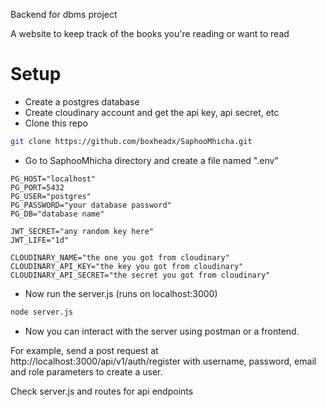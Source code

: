Backend for dbms project

A website to keep track of the books you're reading or want to read

# Setup

* Create a postgres database
* Create cloudinary account and get the api key, api secret, etc
* Clone this repo

```bash
git clone https://github.com/boxheadx/SaphooMhicha.git
```
* Go to SaphooMhicha directory and create a file named ".env"

```
PG_HOST="localhost"
PG_PORT=5432
PG_USER="postgres"
PG_PASSWORD="your database password"
PG_DB="database name"

JWT_SECRET="any random key here"
JWT_LIFE="1d"

CLOUDINARY_NAME="the one you got from cloudinary"
CLOUDINARY_API_KEY="the key you got from cloudinary"
CLOUDINARY_API_SECRET="the secret you got from cloudinary"
```

* Now run the server.js (runs on localhost:3000)

```bash
node server.js
```

* Now you can interact with the server using postman or a frontend.

For example, send a post request at http://localhost:3000/api/v1/auth/register with username, password, email and role parameters to create a user.

Check server.js and routes for api endpoints